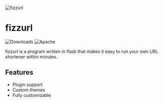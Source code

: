 ![fizzurl](https://user-images.githubusercontent.com/58730469/147830601-e4796175-c0bc-41e7-97da-23eabc8cfe65.jpg)
# fizzurl
![Downloads](https://img.shields.io/github/downloads/fizztune/fizzyurl/total?style=for-the-badge)
![Apache](https://img.shields.io/badge/Apache%20License-Version%202.0-green?style=for-the-badge)

fizzurl is a program written in flask that makes it easy to run your own URL shortener within minutes.

## Features
 - Plugin support
 - Custom themes
 - Fully customizable

